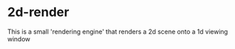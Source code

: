 2d-render
=========
This is a small 'rendering engine' that renders a 2d scene onto a 1d viewing window
